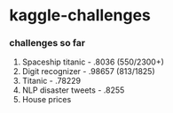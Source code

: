 # kaggle-challenges

### challenges so far
  1. Spaceship titanic
    - .8036 (550/2300+)
  2. Digit recognizer
    - .98657 (813/1825)
  3. Titanic
    - .78229
  4. NLP disaster tweets
    - .8255
  5. House prices